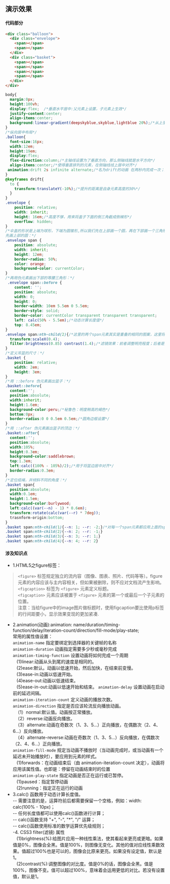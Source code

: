 ## 演示效果

#### 代码部分
```html
<div class="balloon">
  <div class="envelope">
    <span></span>
    <span></span>
  </div>
  <div class="basket">
    <span></span>
    <span></span>
    <span></span>
    <span></span>
  </div>
</div>
```
```css
body{
  margin:0px;
  height:100vh;
  display:flex;  /*垂直水平居中:父元素上设置，子元素上生效*/
  justify-content:center;
  align-items:center;
  background:linear-gradient(deepskyblue,skyblue,lightblue 20%);/*从上至下依次渐变，没有20%时，三色平分视口区域，20%：代表最后一种颜色从视口的20%处开始*/
}
/*纵向居中布局*/
.balloon{
  font-size:16px;
  width:12em;
  height:19em;
  display:flex;
  flex-direction:column;/*主轴线设置为了垂直方向，那么侧轴线就是水平方向*/
  align-items:center;/*使得垂直排列的元素，在侧轴线线上居中对齐*/
 animation:drift 2s infinite alternate;/*名为drift的动画 在两秒内完成一次；执行次数无限次 正反运动往返执行*/ */
}
@keyframes drift{
  to {
    transform:translateY(-10%);/*提升的距离是自身元素高度的30%*/
  }
}
.envelope {
    position: relative;
    width: inherit;
    height: 16em;/*高度不够，用来将盖子下面的倒三角截成倒梯形*/
    overflow: hidden;
}
/*伞盖的形状是上端为球形，下端为圆锥形,所以我们先在上部画一个圆，再在下部画一个三角形。
先画上部的圆：*/
.envelope span {
    position: absolute;
    width: inherit;
    height: 12em;
    border-radius: 50%;
    color: orange;
    background-color: currentColor;
}
/*再用伪元素画出下部的等腰三角形：*/
 .envelope span::before {
    content: '';
    position: absolute;
    width: 0;
    height: 0;
    border-width: 10em 5.5em 0 5.5em;
    border-style: solid;
    border-color: currentColor transparent transparent transparent;
    left: calc(50% - 5.5em);/*动态计算长度值*/
    top: 8.45em;
}
.envelope span:nth-child(2){/*这里的两个span元素其实是重叠的相同的图案，这里将第二个span元素进行压缩和变色，是为了形成两幅图案的色彩叠加效果*/
  transform:scaleX(0.4);
  filter:brightness(0.85) contrast(1.4);/*滤镜效果：前者调整明亮程度；后者是对比度设置*/
}
/*定义吊篮的尺寸：*/
.basket {
    position: relative;
    width: 2em;
    height: 3em;
}
/*用 ::before 伪元素画出篮子：*/
.basket::before{
  content:'';
  position:absolute;
  width:inherit;
  height:1.6em;
  background-color:peru;/*秘鲁色：明度稍高的褐色*/
  bottom:0px;
  border-radius:0 0 0.5em 0.5em;/*圆角边框设置*/
}
/*用 ::after 伪元素画出篮子的顶边：*/
.basket::after{
  content:'';
  position:absolute;
  width:105%;
  height:0.3em;
  background-color:saddlebrown;
  top:1.3em;
  left:calc((100% - 105%)/2);/*用于将篮边居中对齐*/
  border-radius:0.3em;
}
/*定位缆绳，并倾斜不同的角度：*/
.basket span{
  position:absolute;
  width:0.1em;
  height:1.5em;
  background-color:burlywood;
  left:calc((var(--n) - 1) * 0.6em);
  transform:rotate(calc(var(--r) * 7deg));
  trasnform-origin:bottom;
}
.basket span:nth-child(1){--n: 1; --r: -2;}/*对每一个span元素都应用上面的span设置，相当于调用类*/
.basket span:nth-child(2){--n: 2; --r: -1;}
.basket span:nth-child(3){--n: 3; --r: 1;}
.basket span:nth-child(4){--n: 4; --r: 2}


```
#### 涉及知识点
- 1.HTML5之figure标签：
> `<figure>` 标签规定独立的流内容（图像、图表、照片、代码等等）。figure 元素的内容应该与主内容相关，但如果被删除，则不应对文档流产生影响。  
`<figcaption>` 标签为 `<figure>` 元素定义标题。  
`<figcaption>` 元素应该被置于 `<figure>` 元素的第一个或最后一个子元素的位置。  
注意：当给figure中的image图片做标题时，使用figcaption要比使用p标签的行间距要小，显示效果变现的更加紧凑.
- 2.animation(动画):animation: name/duration/timing-function/delay/iteration-count/direction/fill-mode/play-state;  
常用的属性值设置：  
`animation-name`	指定要绑定到选择器的关键帧的名称    
`animation-duration`	动画指定需要多少秒或毫秒完成  
`animation-timing-function`	设置动画将如何完成一个周期  
&nbsp;&nbsp; (1)linear:动画从头到尾的速度是相同的。  
&nbsp;&nbsp; (2)ease:默认。动画以低速开始，然后加快，在结束前变慢。	  
&nbsp;&nbsp; (3)ease-in:动画以低速开始。	  
&nbsp;&nbsp; (4)ease-out:动画以低速结束。	  
&nbsp;&nbsp; (5)ease-in-out:动画以低速开始和结束。
`animation-delay`	设置动画在启动前的延迟间隔。  
`animation-iteration-count`	定义动画的播放次数。  
`animation-direction`	指定是否应该轮流反向播放动画。  
&nbsp;&nbsp;（1）normal:默认值。动画按正常播放。  
&nbsp;&nbsp;（2）reverse:动画反向播放。    
&nbsp;&nbsp;（3）alternate:动画在奇数次（1、3、5...）正向播放，在偶数次（2、4、6...）反向播放。  
&nbsp;&nbsp;（4）alternate-reverse:动画在奇数次（1、3、5...）反向播放，在偶数次（2、4、6...）正向播放。   
`animation-fill-mode`	规定当动画不播放时（当动画完成时，或当动画有一个延迟未开始播放时），要应用到元素的样式。  
&nbsp;&nbsp; (1)forwards：在动画结束后（由 animation-iteration-count 决定），动画将应用该属性值。也即是：停留在动画结束时的位置  
`animation-play-state`	指定动画是否正在运行或已暂停。  
&nbsp;&nbsp; (1)paused：指定暂停动画  
&nbsp;&nbsp; (2)running：指定正在运行的动画
- 3.calc() 函数用于动态计算长度值。  
-- 需要注意的是，运算符前后都需要保留一个空格，例如：width: calc(100% - 10px)；  
-- 任何长度值都可以使用calc()函数进行计算；  
-- calc()函数支持 "+", "-", "*", "/" 运算；  
-- calc()函数使用标准的数学运算优先级规则；  
-4. CSS3 filter(滤镜) 属性  
&nbsp;&nbsp; (1)brightness(%):给图片应用一种线性乘法，使其看起来更亮或更暗。如果值是0%，图像会全黑。值是100%，则图像无变化。其他的值对应线性乘数效果。值超过100%也是可以的，图像会比原来更亮。如果没有设定值，默认是1。  
&nbsp;&nbsp; (2)contrast(%):调整图像的对比度。值是0%的话，图像会全黑。值是100%，图像不变。值可以超过100%，意味着会运用更低的对比。若没有设置值，默认是1。
